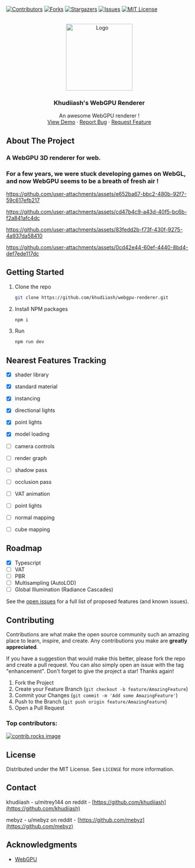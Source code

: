 
<a id="readme-top"></a>
<!-- PROJECT SHIELDS -->
[![Contributors][contributors-shield]][contributors-url]
[![Forks][forks-shield]][forks-url]
[![Stargazers][stars-shield]][stars-url]
[![Issues][issues-shield]][issues-url]
[![MIT License][license-shield]][license-url]

<!-- PROJECT LOGO -->
<br />
<div align="center">
  <a href="https://github.com/khudiiash/webgpu-renderer">
    <img src="https://github.com/user-attachments/assets/88132eb7-e2f5-474f-abd6-5ce5abd392a0" alt="Logo" width="180" height="180">
  </a>

  <h3 align="center">Khudiiash's WebGPU Renderer</h3>

  <p align="center">
    An awesome WebGPU renderer !
    <br />
    <a href="https://mebyz.github.io/webgpu-renderer-demo">View Demo</a>
    ·
    <a href="https://github.com/khudiiash/webgpu-renderer/issues/new?labels=bug&template=bug-report---.md">Report Bug</a>
    ·
    <a href="https://github.com/khudiiash/webgpu-renderer/issues/new?labels=enhancement&template=feature-request---.md">Request Feature</a>
  </p>
</div>



<!-- TABLE OF CONTENTS -->
<!--
<details>
  <summary>Table of Contents</summary>
  <ol>
    <li>
      <a href="#about-the-project">About The Project</a>
      <ul>
        <li><a href="#built-with">Built With</a></li>
      </ul>
    </li>
    <li>
      <a href="#getting-started">Getting Started</a>
    </li>
    <li><a href="#usage">Usage</a></li>
    <li><a href="#roadmap">Roadmap</a></li>
    <li><a href="#contributing">Contributing</a></li>
    <li><a href="#license">License</a></li>
    <li><a href="#contact">Contact</a></li>
    <li><a href="#acknowledgments">Acknowledgments</a></li>
  </ol>
</details>
-->

<!-- ABOUT THE PROJECT -->
## About The Project

### A WebGPU 3D renderer for web. 

### For a few years, we were stuck developing games on WebGL, and now WebGPU seems to be a breath of fresh air ! 

https://github.com/user-attachments/assets/e652ba67-bbc2-480b-92f7-59c617efb217


https://github.com/user-attachments/assets/cd47b4c9-a43d-40f5-bc6b-f2a841afc4dc


https://github.com/user-attachments/assets/83fedd2b-f73f-430f-9275-4a937da58410


https://github.com/user-attachments/assets/0cd42e44-60ef-4440-8bd4-def7ede117dc


<!-- GETTING STARTED -->
## Getting Started

1. Clone the repo
   ```sh
   git clone https://github.com/khudiiash/webgpu-renderer.git
   ```
2. Install NPM packages
   ```sh
   npm i
   ```
3. Run
   ```sh
   npm run dev
   ```
<!-- FEATURE TRACKING -->
## Nearest Features Tracking
- [x] shader library
- [x] standard material
- [x] instancing
- [x] directional lights
- [x] point lights
- [x] model loading
- [ ] camera controls
- [ ] render graph
- [ ] shadow pass
- [ ] occlusion pass
- [ ] VAT animation
- [ ] point lights
- [ ] normal mapping
- [ ] cube mapping


<!-- ROADMAP -->
## Roadmap
- [x] Typescript
- [ ] VAT
- [ ] PBR
- [ ] Multisampling (AutoLOD)
- [ ] Global Illumination (Radiance Cascades)

See the [open issues](https://github.com/khudiiash/webgpu-renderer/issues) for a full list of proposed features (and known issues).


<!-- CONTRIBUTING -->
## Contributing

Contributions are what make the open source community such an amazing place to learn, inspire, and create. Any contributions you make are **greatly appreciated**.

If you have a suggestion that would make this better, please fork the repo and create a pull request. You can also simply open an issue with the tag "enhancement".
Don't forget to give the project a star! Thanks again!

1. Fork the Project
2. Create your Feature Branch (`git checkout -b feature/AmazingFeature`)
3. Commit your Changes (`git commit -m 'Add some AmazingFeature'`)
4. Push to the Branch (`git push origin feature/AmazingFeature`)
5. Open a Pull Request

### Top contributors:

<a href="https://github.com/khudiiash/webgpu-renderer/graphs/contributors">
  <img src="https://contrib.rocks/image?repo=khudiiash/webgpu-renderer" alt="contrib.rocks image" />
</a>


<!-- LICENSE -->
## License

Distributed under the MIT License. See `LICENSE` for more information.


<!-- CONTACT -->
## Contact

khudiiash - u/mitrey144 on reddit - [https://github.com/khudiiash](https://github.com/khudiiash)

mebyz - u/mebyz on reddit - [https://github.com/mebyz](https://github.com/mebyz)


<!-- ACKNOWLEDGMENTS -->
## Acknowledgments

* [WebGPU](https://www.w3.org/TR/webgpu/)


<!-- MARKDOWN LINKS & IMAGES -->
<!-- https://www.markdownguide.org/basic-syntax/#reference-style-links -->
[contributors-shield]: https://img.shields.io/github/contributors/khudiiash/webgpu-renderer.svg?style=for-the-badge
[contributors-url]: https://github.com/khudiiash/webgpu-renderer/graphs/contributors
[forks-shield]: https://img.shields.io/github/forks/khudiiash/webgpu-renderer.svg?style=for-the-badge
[forks-url]: https://github.com/khudiiash/webgpu-renderer/network/members
[stars-shield]: https://img.shields.io/github/stars/khudiiash/webgpu-renderer.svg?style=for-the-badge
[stars-url]: https://github.com/khudiiash/webgpu-renderer/stargazers
[issues-shield]: https://img.shields.io/github/issues/khudiiash/webgpu-renderer.svg?style=for-the-badge
[issues-url]: https://github.com/khudiiash/webgpu-renderer/issues
[license-shield]: https://img.shields.io/github/license/khudiiash/webgpu-renderer.svg?style=for-the-badge
[license-url]: https://github.com/khudiiash/webgpu-renderer/blob/master/LICENSE

